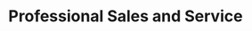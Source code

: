---
title: "Professional Sales and Service"
url: /salt-lake-city/professional-sales-and-service/
shop: car
---